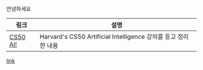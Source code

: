 ---
---

안녕하세요


|링크|설명|
|---|---|
|[CS50 AI!](./CS50AI/CS50AI.html)|Harvard's CS50 Artificial Intelligence 강의를 듣고 정리한 내용|



[link](https://leeminki02.github.io)